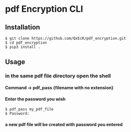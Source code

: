 # pdf Encryption CLI

## Installation

```shell
$ git clone https://github.com/QxEcR/pdf_encryption.git
$ cd pdf_encryption
$ pip3 install .
```

## Usage

### in the same pdf file directory open the shell
#### Command -> pdf_pass {filename with no extension}
#### Enter the password you wish
```shell
$ pdf_pass my_pdf_file
$ Password: 
```
#### a new pdf file will be created with password you entered
